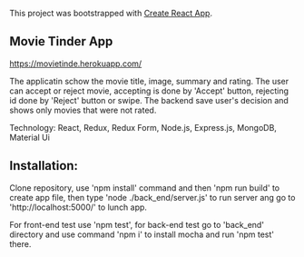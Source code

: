 This project was bootstrapped with [Create React App](https://github.com/facebook/create-react-app).

## Movie Tinder App

https://movietinde.herokuapp.com/

The applicatin schow the movie title, image, summary and rating. The user can accept or reject movie, accepting is done by 'Accept' button, rejecting id done by 'Reject' button or swipe. The backend save user's decision and shows only movies that were not rated. 

Technology: React, Redux, Redux Form, Node.js, Express.js, MongoDB, Material Ui

## Installation:

Clone repository, use 'npm install' command and then 'npm run build' to create app file, then type 'node ./back_end/server.js' to run server ang go to 'http://localhost:5000/' to lunch app.

For front-end test use 'npm test', for back-end test go to 'back_end' directory and use command 'npm i' to install mocha and run 'npm test' there.
